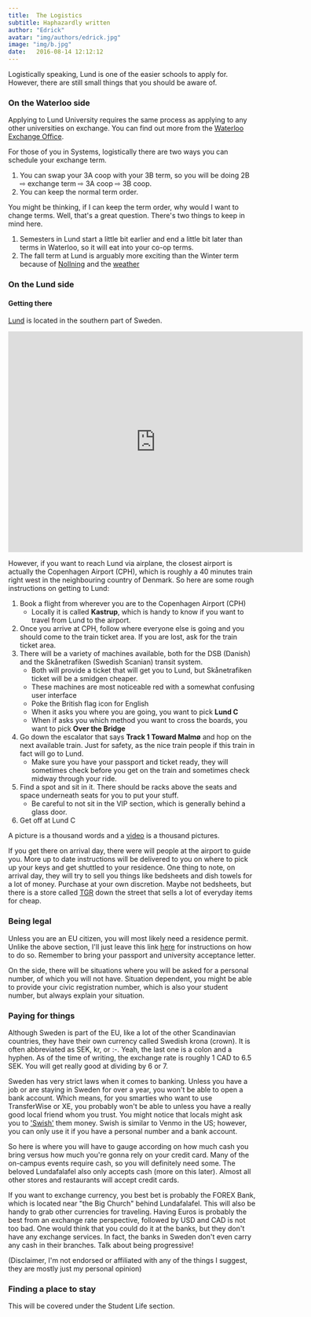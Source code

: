```yaml
---
title:  The Logistics
subtitle: Haphazardly written
author: "Edrick"
avatar: "img/authors/edrick.jpg"
image: "img/b.jpg"
date:   2016-08-14 12:12:12
---
```


Logistically speaking, Lund is one of the easier schools to apply for. However, there are still small things that you should
be aware of.

### On the Waterloo side

Applying to Lund University requires the same process as applying to any other universities on exchange. You can find out more from the [Waterloo Exchange Office](https://uwaterloo.ca/international/).

For those of you in Systems, logistically there are two ways you can schedule your exchange term.

1. You can swap your 3A coop with your 3B term, so you will be doing 2B ⇨ exchange term ⇨ 3A coop ⇨ 3B coop.
2. You can keep the normal term order.

You might be thinking, if I can keep the term order, why would I want to change terms. Well, that's a great question. There's two things to keep in mind here.

1. Semesters in Lund start a little bit earlier and end a little bit later than terms in Waterloo, so it will eat into your co-op terms.
2. The fall term at Lund is arguably  more exciting than the Winter term because of [Nollning](https://youtu.be/kUE_kOrS57Q) and the [weather](https://youtu.be/K2MGLO1OxiY)

### On the Lund side

#### Getting there

[Lund](https://goo.gl/maps/4B6eYvtr8992) is located in the southern part of Sweden.

<iframe src="https://www.google.com/maps/embed?pb=!1m18!1m12!1m3!1d2247.6528541247553!2d13.206646715585581!3d55.71240570257477!2m3!1f0!2f0!3f0!3m2!1i1024!2i768!4f13.1!3m3!1m2!1s0x465397cbad2f26c9%3A0xaae87ffa6a3aed7e!2sStudent+Union+LTH!5e0!3m2!1sen!2sca!4v1524271898682" width="600" height="450" frameborder="0" style="border:0" allowfullscreen></iframe>

However, if you want to reach Lund via airplane, the closest airport is actually the Copenhagen Airport (CPH), which is roughly a 40 minutes train right west in the neighbouring country of Denmark. So here are some rough instructions on getting to Lund:

1. Book a flight from wherever you are to the Copenhagen Airport (CPH)
    - Locally it is called **Kastrup**, which is handy to know if you want to travel from Lund to the airport.
2. Once you arrive at CPH, follow where everyone else is going and you should come to the train ticket area. If you are lost, ask for the train ticket area.
3. There will be a variety of machines available, both for the DSB (Danish) and the Skånetrafiken (Swedish Scanian) transit system.
    - Both will provide a ticket that will get you to Lund, but Skånetrafiken ticket will be a smidgen cheaper.
    - These machines are most noticeable red with a somewhat confusing user interface
    - Poke the British flag icon for English
    - When it asks you where you are going, you want to pick **Lund C**
    - When if asks you which method you want to cross the boards, you want to pick **Over the Bridge**
4. Go down the escalator that says **Track 1 Toward Malmø** and hop on the next available train. Just for safety, as the nice train people if this train in fact will go to Lund.
    - Make sure you have your passport and ticket ready, they will sometimes check before you get on the train and sometimes check midway through your ride.
5. Find a spot and sit in it. There should be racks above the seats and space underneath seats for you to put your stuff.
    - Be careful to not sit in the VIP section, which is generally behind a glass door.
6. Get off at Lund C

A picture is a thousand words and a [video](https://youtu.be/rVayQBo55b8) is a thousand pictures.

If you get there on arrival day, there were will people at the airport to guide you. More up to date instructions will be delivered to you on where to pick up your keys and get shuttled to your residence. One thing to note, on arrival day, they will try to sell you things like bedsheets and dish towels for a lot of money. Purchase at your own discretion. Maybe not bedsheets, but there is a store called [TGR](http://www.lundcity.se/butik/flying-tiger/) down the street that sells a lot of everyday items for cheap.

### Being legal
Unless you are an EU citizen, you will most likely need a residence permit. Unlike the above section, I'll just leave this link [here](https://www.lunduniversity.lu.se/student-life/preparing-to-come/residence-permits) for instructions on how to do so. Remember to bring your passport and university acceptance letter.

On the side, there will be situations where you will be asked for a personal number, of which you will not have. Situation dependent, you might be able to provide your civic registration number, which is also your student number, but always explain your situation.

### Paying for things
Although Sweden is part of the EU, like a lot of the other Scandinavian countries, they have their own currency called Swedish krona (crown). It is often abbreviated as SEK, kr, or :-. Yeah, the last one is a colon and a hyphen. As of the time of writing, the exchange rate is roughly 1 CAD to 6.5 SEK. You will get really good at dividing by 6 or 7.

Sweden has very strict laws when it comes to banking. Unless you have a job or are staying in Sweden for over a year, you won't be able to open a bank account. Which means, for you smarties who want to use TransferWise or XE, you probably won't be able to unless you have a really good local friend whom you trust. You might notice that locals might ask you to ['Swish'](https://www.getswish.se/) them money. Swish is similar to Venmo in the US; however, you can only use it if you have a personal number and a bank account.

So here is where you will have to gauge according on how much cash you bring versus how much you're gonna rely on your credit card. Many of the on-campus events require cash, so you will definitely need some. The beloved Lundafalafel also only accepts cash (more on this later). Almost all other stores and restaurants will accept credit cards.

If you want to exchange currency, you best bet is probably the FOREX Bank, which is located near "the Big Church" behind Lundafalafel. This will also be handy to grab other currencies for traveling. Having Euros is probably the best from an exchange rate perspective, followed by USD and CAD is not too bad. One would think that you could do it at the banks, but they don't have any exchange services. In fact, the banks in Sweden don't even carry any cash in their branches. Talk about being progressive!

(Disclaimer, I'm not endorsed or affiliated with any of the things I suggest, they are mostly just my personal opinion)

### Finding a place to stay
This will be covered under the Student Life section.
